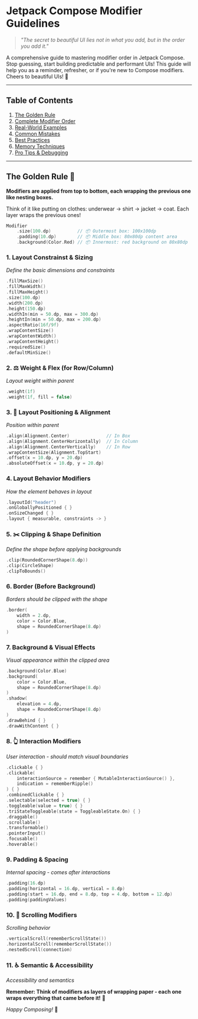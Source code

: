 # Jetpack Compose Modifier Guidelines

> *"The secret to beautiful UI lies not in what you add, but in the order you add it."*

A comprehensive guide to mastering modifier order in Jetpack Compose. Stop guessing, start building predictable and performant UIs! This guide will help you as a reminder, refresher, or if you're new to Compose modifiers. Cheers to beautiful UIs! 🚀

---

## Table of Contents
1. [The Golden Rule](#the-golden-rule)
2. [Complete Modifier Order](#complete-modifier-order)
3. [Real-World Examples](#real-world-examples)
4. [Common Mistakes](#common-mistakes)
5. [Best Practices](#best-practices)
6. [Memory Techniques](#memory-techniques)
7. [Pro Tips & Debugging](#pro-tips--debugging)

---

## The Golden Rule 🧠

**Modifiers are applied from top to bottom, each wrapping the previous one like nesting boxes.**

Think of it like putting on clothes: underwear → shirt → jacket → coat. Each layer wraps the previous ones!

```kotlin
Modifier
    .size(100.dp)          // 📦 Outermost box: 100x100dp
    .padding(10.dp)        // 📦 Middle box: 80x80dp content area  
    .background(Color.Red) // 📦 Innermost: red background on 80x80dp
```

### 1. Layout Constrainst & Sizing
*Define the basic dimensions and constraints*

```kotlin
.fillMaxSize()
.fillMaxWidth()
.fillMaxHeight()
.size(100.dp)
.width(200.dp)
.height(150.dp)
.widthIn(min = 50.dp, max = 300.dp)
.heightIn(min = 50.dp, max = 200.dp)
.aspectRatio(16f/9f)
.wrapContentSize()
.wrapContentWidth()
.wrapContentHeight()
.requiredSize()
.defaultMinSize()
```

### 2. ⚖️ Weight & Flex (for Row/Column)
*Layout weight within parent*

```kotlin
.weight(1f)
.weight(1f, fill = false)
```

### 3. 📍 Layout Positioning & Alignment
*Position within parent*

```kotlin
.align(Alignment.Center)              // In Box
.align(Alignment.CenterHorizontally)  // In Column
.align(Alignment.CenterVertically)    // In Row
.wrapContentSize(Alignment.TopStart)
.offset(x = 10.dp, y = 20.dp)
.absoluteOffset(x = 10.dp, y = 20.dp)
```

### 4. Layout Behavior Modifiers
*How the element behaves in layout*

```kotlin
.layoutId("header")
.onGloballyPositioned { }
.onSizeChanged { }
.layout { measurable, constraints -> }
```

### 5. ✂️ Clipping & Shape Definition
*Define the shape before applying backgrounds*

```kotlin
.clip(RoundedCornerShape(8.dp))
.clip(CircleShape)
.clipToBounds()
```

### 6. Border (Before Background)
*Borders should be clipped with the shape*

```kotlin
.border(
    width = 2.dp,
    color = Color.Blue,
    shape = RoundedCornerShape(8.dp)
)
```

### 7. Background & Visual Effects
*Visual appearance within the clipped area*

```kotlin
.background(Color.Blue)
.background(
    color = Color.Blue,
    shape = RoundedCornerShape(8.dp)
)
.shadow(
    elevation = 4.dp,
    shape = RoundedCornerShape(8.dp)
)
.drawBehind { }
.drawWithContent { }
```

### 8. 👆 Interaction Modifiers
*User interaction - should match visual boundaries*

```kotlin
.clickable { }
.clickable(
    interactionSource = remember { MutableInteractionSource() },
    indication = rememberRipple()
) { }
.combinedClickable { }
.selectable(selected = true) { }
.toggleable(value = true) { }
.triStateToggleable(state = ToggleableState.On) { }
.draggable()
.scrollable()
.transformable()
.pointerInput()
.focusable()
.hoverable()
```

### 9. Padding & Spacing
*Internal spacing - comes after interactions*

```kotlin
.padding(16.dp)
.padding(horizontal = 16.dp, vertical = 8.dp)
.padding(start = 16.dp, end = 8.dp, top = 4.dp, bottom = 12.dp)
.padding(paddingValues)
```

### 10. 📜 Scrolling Modifiers
*Scrolling behavior*

```kotlin
.verticalScroll(rememberScrollState())
.horizontalScroll(rememberScrollState())
.nestedScroll(connection)
```

### 11. ♿ Semantic & Accessibility
*Accessibility and semantics*





**Remember: Think of modifiers as layers of wrapping paper - each one wraps everything that came before it!** 🎁

*Happy Composing!* 🚀
